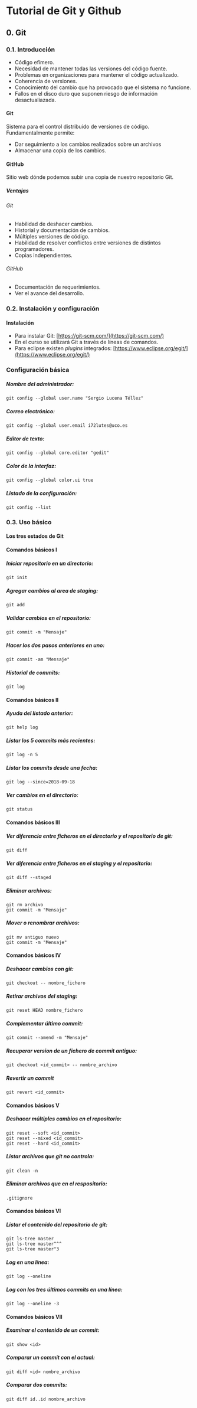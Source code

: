 # Tutorial de Git y Github
## 0. Git
### 0.1. Introducción
* Código efímero.
* Necesidad de mantener todas las versiones del código fuente.
* Problemas en organizaciones para mantener el código actualizado.
* Coherencia de versiones.
* Conocimiento del cambio que ha provocado que el sistema no funcione.
* Fallos en el disco duro que suponen riesgo de información desactualiazada.

#### **Git**
Sistema para el control distribuido de versiones de código. Fundamentalmente permite:

* Dar seguimiento a los cambios realizados sobre un archivos
* Almacenar una copia de los cambios.

#### **GitHub**
Sitio web dónde podemos subir una copia de nuestro repositorio Git.

##### Ventajas
###### Git
* Habilidad de deshacer cambios.
* Historial y documentación de cambios.
* Múltiples versiones de código.
* Habilidad de resolver conflictos entre versiones de distintos programadores.
* Copias independientes.

###### GitHub
* Documentación de requerimientos.
* Ver el avance del desarrollo.

### 0.2. Instalación y configuración
#### **Instalación**
* Para instalar Git: [https://git-scm.com/](https://git-scm.com/)  
* En el curso se utilizará Git a través de líneas de comandos. 
* Para eclipse existen _plugins_ integrados: [https://www.eclipse.org/egit/](https://www.eclipse.org/egit/)

### Configuración básica
##### Nombre del administrador:
~~~
git config --global user.name "Sergio Lucena Téllez"
~~~

##### Correo electrónico:
~~~
git config --global user.email i72lutes@uco.es
~~~

##### Editor de texto:
~~~
git config --global core.editor "gedit"
~~~

##### Color de la interfaz:
~~~
git config --global color.ui true
~~~

##### Listado de la configuración:
~~~
git config --list
~~~ 

### **0.3. Uso básico**
#### Los tres estados de Git

#### Comandos básicos I
##### Iniciar repositorio en un directorio:
~~~
git init
~~~

##### Agregar cambios al area de _staging_:
~~~
git add
~~~

##### Validar cambios en el repositorio:
~~~
git commit -m "Mensaje"
~~~

##### Hacer los dos pasos anteriores en uno:
~~~
git commit -am "Mensaje"
~~~

##### Historial de commits:
~~~
git log
~~~


#### Comandos básicos II
##### Ayuda del listado anterior:
~~~
git help log
~~~

##### Listar los 5 commits más recientes:
~~~
git log -n 5
~~~

##### Listar los commits desde una fecha:
~~~
git log --since=2018-09-18
~~~

##### Ver cambios en el directorio:
~~~
git status
~~~

#### Comandos básicos III
##### Ver diferencia entre ficheros en el directorio y el repositorio de git:
~~~
git diff
~~~

##### Ver diferencia entre ficheros en el _staging_ y el repositorio:
~~~
git diff --staged
~~~

##### Eliminar archivos:
~~~
git rm archivo
git commit -m "Mensaje"
~~~

##### Mover o renombrar archivos:
~~~
git mv antiguo nuevo
git commit -m "Mensaje"
~~~

#### Comandos básicos IV
##### Deshacer cambios con git:
~~~
git checkout -- nombre_fichero
~~~

##### Retirar archivos del _staging_:
~~~
git reset HEAD nombre_fichero
~~~

##### Complementar último commit:
~~~
git commit --amend -m "Mensaje"
~~~

##### Recuperar version de un fichero de commit antiguo:
~~~
git checkout <id_commit> -- nombre_archivo
~~~

##### Revertir un commit
~~~
git revert <id_commit>
~~~

#### Comandos básicos V
##### Deshacer múltiples cambios en el repositorio:
~~~
git reset --soft <id_commit>
git reset --mixed <id_commit>
git reset --hard <id_commit>
~~~

##### Listar archivos que git no controla:
~~~
git clean -n
~~~

##### Eliminar archivos que en el respositorio:
~~~
.gitignore
~~~

#### Comandos básicos VI
##### Listar el contenido del repositorio de git:
~~~
git ls-tree master
git ls-tree master^^^
git ls-tree master"3
~~~

##### Log en una línea:
~~~
git log --oneline
~~~

##### Log con los tres últimos commits en una línea:
~~~
git log --oneline -3
~~~

#### Comandos básicos VII
##### Examinar el contenido de un commit:
~~~
git show <id>
~~~

##### Comparar un commit con el actual:
~~~
git diff <id> nombre_archivo
~~~

##### Comparar dos commits:
~~~
git diff id..id nombre_archivo
~~~
